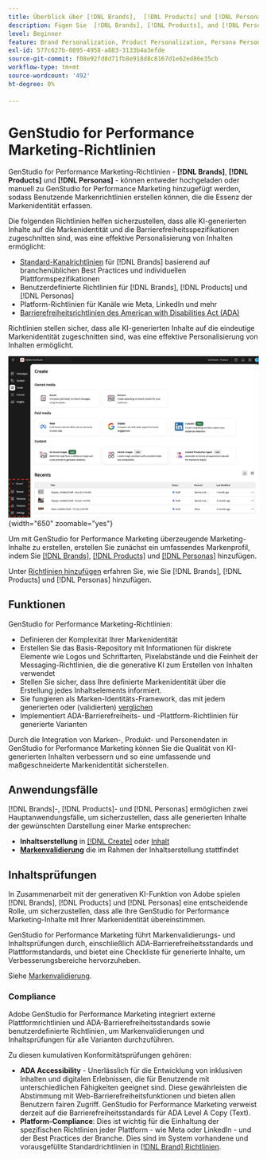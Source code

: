```yaml
---
title: Überblick über [!DNL Brands],  [!DNL Products] und [!DNL Personas]
description: Fügen Sie  [!DNL Brands], [!DNL Products], and [!DNL Personas]  GenStudio for Performance Marketing hinzu, um ein umfassendes Markenprofil zu erstellen, das alle Aspekte der Markendarstellung umfasst.
level: Beginner
feature: Brand Personalization, Product Personalization, Persona Personalization, Variant Generation, Generative AI
exl-id: 577c627b-0895-4958-a883-3133b4a3efde
source-git-commit: f08e92fd8d71fb8e918d8c8167d1e62ed86e35cb
workflow-type: tm+mt
source-wordcount: '492'
ht-degree: 0%

---
```


# GenStudio for Performance Marketing-Richtlinien

GenStudio for Performance Marketing-Richtlinien - **[!DNL Brands]**, **[!DNL Products]** und **[!DNL Personas]** - können entweder hochgeladen oder manuell zu GenStudio for Performance Marketing hinzugefügt werden, sodass Benutzende Markenrichtlinien erstellen können, die die Essenz der Markenidentität erfassen.

Die folgenden Richtlinien helfen sicherzustellen, dass alle KI-generierten Inhalte auf die Markenidentität und die Barrierefreiheitsspezifikationen zugeschnitten sind, was eine effektive Personalisierung von Inhalten ermöglicht:

* [Standard-Kanalrichtlinien](/help/user-guide/guidelines/brands.md#default-channel-guidelines) für [!DNL Brands] basierend auf branchenüblichen Best Practices und individuellen Plattformspezifikationen
* Benutzerdefinierte Richtlinien für [!DNL Brands], [!DNL Products] und [!DNL Personas]
* Platform-Richtlinien für Kanäle wie Meta, LinkedIn und mehr
* [Barrierefreiheitsrichtlinien des American with Disabilities Act (ADA)](#compliance)

Richtlinien stellen sicher, dass alle KI-generierten Inhalte auf die eindeutige Markenidentität zugeschnitten sind, was eine effektive Personalisierung von Inhalten ermöglicht.

![Richtlinien in GenStudio for Performance Marketing](/help/assets/guidelines.png){width="650" zoomable="yes"}

Um mit GenStudio for Performance Marketing überzeugende Marketing-Inhalte zu erstellen, erstellen Sie zunächst ein umfassendes Markenprofil, indem Sie [[!DNL Brands]](/help/user-guide/guidelines/brands.md), [[!DNL Products]](/help/user-guide/guidelines/products.md) und [[!DNL Personas]](/help/user-guide/guidelines/personas.md) hinzufügen.

Unter [Richtlinien hinzufügen](/help/user-guide/guidelines/add-guidelines.md) erfahren Sie, wie Sie [!DNL Brands], [!DNL Products] und [!DNL Personas] hinzufügen.

## Funktionen

GenStudio for Performance Marketing-Richtlinien:

* Definieren der Komplexität Ihrer Markenidentität
* Erstellen Sie das Basis-Repository mit Informationen für diskrete Elemente wie Logos und Schriftarten, Pixelabstände und die Feinheit der Messaging-Richtlinien, die die generative KI zum Erstellen von Inhalten verwendet
* Stellen Sie sicher, dass Ihre definierte Markenidentität über die Erstellung jedes Inhaltselements informiert.
* Sie fungieren als Marken-Identitäts-Framework, das mit jedem generierten oder (validierten) [ verglichen ](#brand-validation)
* Implementiert ADA-Barrierefreiheits- und -Plattform-Richtlinien für generierte Varianten

Durch die Integration von Marken-, Produkt- und Personendaten in GenStudio for Performance Marketing können Sie die Qualität von KI-generierten Inhalten verbessern und so eine umfassende und maßgeschneiderte Markenidentität sicherstellen.

## Anwendungsfälle

[!DNL Brands]-, [!DNL Products]- und [!DNL Personas] ermöglichen zwei Hauptanwendungsfälle, um sicherzustellen, dass alle generierten Inhalte der gewünschten Darstellung einer Marke entsprechen:

* **Inhaltserstellung** in [[!DNL Create]](/help/user-guide/create/overview.md) oder [Inhalt](/help/user-guide/content/overview.md)
* [**Markenvalidierung**](#brand-validation) die im Rahmen der Inhaltserstellung stattfindet

## Inhaltsprüfungen

In Zusammenarbeit mit der generativen KI-Funktion von Adobe spielen [!DNL Brands], [!DNL Products] und [!DNL Personas] eine entscheidende Rolle, um sicherzustellen, dass alle Ihre GenStudio for Performance Marketing-Inhalte mit Ihrer Markenidentität übereinstimmen.

GenStudio for Performance Marketing führt Markenvalidierungs- und Inhaltsprüfungen durch, einschließlich ADA-Barrierefreiheitsstandards und Plattformstandards, und bietet eine Checkliste für generierte Inhalte, um Verbesserungsbereiche hervorzuheben.

Siehe [Markenvalidierung](/help/user-guide/guidelines/brand-validation.md).

### Compliance

Adobe GenStudio for Performance Marketing integriert externe Plattformrichtlinien und ADA-Barrierefreiheitsstandards sowie benutzerdefinierte Richtlinien, um Markenvalidierungen und Inhaltsprüfungen für alle Varianten durchzuführen.

Zu diesen kumulativen Konformitätsprüfungen gehören:

* **ADA Accessibility** - Unerlässlich für die Entwicklung von inklusiven Inhalten und digitalen Erlebnissen, die für Benutzende mit unterschiedlichen Fähigkeiten geeignet sind. Diese gewährleisten die Abstimmung mit Web-Barrierefreiheitsfunktionen und bieten allen Benutzern fairen Zugriff. GenStudio for Performance Marketing verweist derzeit auf die Barrierefreiheitsstandards für ADA Level A Copy (Text).
* **Platform-Compliance**: Dies ist wichtig für die Einhaltung der spezifischen Richtlinien jeder Plattform - wie Meta oder LinkedIn - und der Best Practices der Branche. Dies sind im System vorhandene und vorausgefüllte Standardrichtlinien in [[!DNL Brand] Richtlinien](/help/user-guide/guidelines/brands.md#brands-guidelines).
